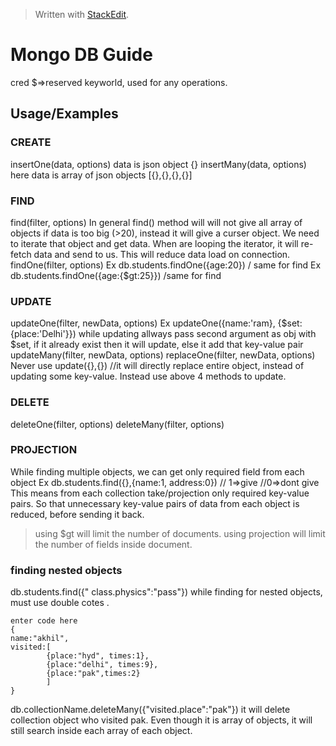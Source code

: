 
> Written with [StackEdit](https://stackedit.io/).
# Mongo DB Guide

cred
$=>reserved keyworld, used for any operations.
## Usage/Examples

### CREATE
insertOne(data, options)
  data is json object {}
insertMany(data, options)
  here data is array of json objects [{},{},{},{}]
### FIND
find(filter, options)
  In general find() method will will not give all array of objects if data is too big (>20), instead it will give a curser object. We need to iterate that object and get data. When are looping the iterator, it will re-fetch data and send to us. This will reduce data load on connection.
findOne(filter, options)
  Ex db.students.findOne({age:20}) / same for find
  Ex db.students.findOne({age:{$gt:25}}) /same for find


### UPDATE
updateOne(filter, newData, options)
  Ex updateOne({name:'ram}, {$set:{place:'Delhi'}})
  while updating allways pass second argument as obj with $set,
  if it already exist then it will update, else it add that key-value pair
updateMany(filter, newData, options)
replaceOne(filter, newData, options)
Never use update({},{}) //it will directly replace entire object, instead of updating some key-value. Instead use above 4 methods to update.


### DELETE
deleteOne(filter, options)
deleteMany(filter, options)

### PROJECTION
  While finding multiple objects, we can get only required field from each object 
  Ex db.students.find({},{name:1, address:0}) // 1=>give //0=>dont give
  This means from each collection take/projection only required key-value pairs. So that unnecessary key-value pairs of data from each object is reduced,    before sending it back.
  

> using $gt will limit the number of documents. 
>   using projection will limit the number of fields inside document.


###   finding nested objects
db.students.find({" class.physics":"pass"})
while finding for nested objects, must use double cotes .

    enter code here
    {
    name:"akhil",
    visited:[
		    {place:"hyd", times:1},
		    {place:"delhi", times:9},
		    {place:"pak",times:2}
		    ]
    }

  db.collectionName.deleteMany({"visited.place":"pak"})
  it will delete collection object who visited pak.
  Even though it is array of objects, it will still search inside each array of each object.
  
  
  
  
  
  
  
  
  
  
  
  
  
  
  
  
  
  
  
  
